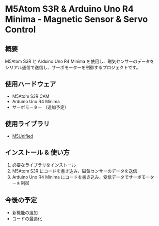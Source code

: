 # M5Atom S3R & Arduino Uno R4 Minima - Magnetic Sensor & Servo Control  

## 概要  
M5Atom S3R と Arduino Uno R4 Minima を使用し、磁気センサーのデータをシリアル通信で送信し、サーボモーターを制御するプロジェクトです。  

## 使用ハードウェア  
- M5Atom S3R CAM
- Arduino Uno R4 Minima  
- サーボモーター （追加予定）

## 使用ライブラリ  
- [M5Unified](https://github.com/m5stack/M5Unified)  

## インストール & 使い方  
1. 必要なライブラリをインストール  
2. M5Atom S3R にコードを書き込み、磁気センサーのデータを送信  
3. Arduino Uno R4 Minima にコードを書き込み、受信データでサーボモーターを制御  

## 今後の予定  
- 新機能の追加  
- コードの最適化  